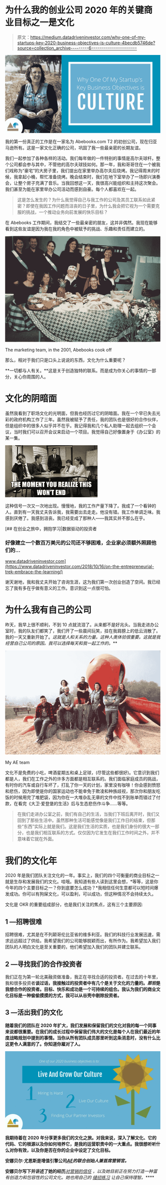 # 为什么我的创业公司 2020 年的关键商业目标之一是文化

> 原文：<https://medium.datadriveninvestor.com/why-one-of-my-startups-key-2020-business-objectives-is-culture-4becdb5746de?source=collection_archive---------6----------------------->

![](img/dd21a7891334b2c1f44c0469238b6217.png)

我的第一份真正的工作是在一家名为 Abebooks.com T2 的初创公司，现在归亚马逊所有。这是一家文化正确的公司，巩固了我一些最亲密的长期友谊。

我们一起参加了各种各样的活动。我们每年做的一件特别的事情是高尔夫球杆。整个公司都会参与其中，不管他的高尔夫球技如何。那一年，我和哥哥住在一个被我们戏称为“豪宅”的大房子里，我们提出在家里举办高尔夫后烧烤。我记得周末的时候，我拿起小桶，帮忙准备烧烤。晚会结束时，我们在地下室举办了一场即兴演奏会，让整个房子充满了音乐。当我回想这一天，我很高兴能组织和主持这次聚会。我们甚至为能在家里举办公司活动而感到自豪。每个人都喜欢在一起。

> 这是怎么发生的？为什么我觉得自己与我工作的公司及其员工联系如此紧密？即使在我因工作问题而沮丧的日子里，为什么我会把它视为一个需要克服的挑战，一个推动业务向前发展的快乐目标？

在 Abebooks 工作期间，我结交了一些最亲密的朋友，这并非偶然。我现在能够看到这些友谊是因为我在我的角色中被赋予的挑战、乐趣和责任而建立的。

![](img/d731a42d8bbccb054ed5b2ac470ff729.png)

The marketing team, in the 2001, Abebooks cook off

那么，相对于我们只是口头上说说的东西，文化为什么重要呢？

**一切都与人有关。**这是关于创造独特的联系。而是成为你关心的事情的一部分，关心你周围的人。

# 文化的阴暗面

虽然我看到了职场文化的光明面，但我也经历过它的阴暗面。我在一个早已失去光彩的政府机构工作了三年。虽然我被赋予了责任，我的团队也是很好的合作伙伴，但是组织中的很多人似乎并不在乎。我记得我和几个私人助理一起去组织一个会议，当时我们可以召开会议来启动一个项目。我觉得自己好像置身于《办公室》的某一集。

![](img/c1202d7867103c15495dbaf5b7ad4dca.png)

这种信号一次又一次地出现。慢慢地，我的工作产量下降了。我成了一个看钟的人。直到有一天我丈夫告诉我，我需要出去走走。他没有错。我工作单调乏味。我感到厌倦了。我感到沮丧。我已经变成了那种人——我其实并不那么在乎。

[](https://www.datadriveninvestor.com/2018/10/16/on-the-entrepreneurial-trek-embrace-the-learning/) [## 在创业之旅中，拥抱学习|数据驱动的投资者

### 好像建立一个数百万美元的公司还不够困难，企业家必须额外照顾他们的…

www.datadriveninvestor.com](https://www.datadriveninvestor.com/2018/10/16/on-the-entrepreneurial-trek-embrace-the-learning/) 

谢天谢地，我和我丈夫开始了咨询生涯，这为我们第一次创业创造了空间。我已经忘了我有多在乎做有意义的工作。意识到这一点很可怕。

# 为什么我有自己的公司

昨天，我早上很不顺利，不到 10 点就流泪了。从来都不是好兆头。当我走进办公室时，我的队友们都笑了，我们开了一些晨间玩笑，挂在我肩膀上的低云消散了。我的一天又重新开始了。**这就是人和关系的力量。这种人类体验很重要。这就是我经营自己公司的原因。我可以选择每天和我一起工作的*。***

![](img/ecf24ccad51514e6936ffc0183eecf9b.png)

My AE team

文化不是免费的小吃，啤酒星期五和桌上足球，(尽管这些都很好)。它意识到我们都是人，我们在工作之外的许多方面都是相互联系的。我们面临家庭成员的挑战，有时你的汽车或自行车坏了，打乱了你一天的计划，家里没有咖啡！你会感到愤怒和悲伤，因为即使是你的国家运动也不能幸免于欺凌和种族歧视，那次你和朋友吃饭的时候用完了堆肥袋，因为你在一大堆杂乱无章的文件中找不到账单而错过了付款，在看完《大卫·爱登堡的生活》后与生态悲伤作斗争……等等。

> 在我们走进办公室之前，我们有自己的生活，当我们下班后离开时，我们又回到了那些生活中。虽然那种生活可能感觉像是我们工作日的结束，但那些“东西”实际上就是我们。这是我们生活的实质，也是我们身份的很大一部分，也是我们相互联系的方式。仅仅因为它发生在我们工作时间之外，并不意味着它就在外面。

# 我们的文化年

2020 年是我们团队关注文化的一年。事实上，我们的四个可衡量的商业目标之一就是生存和发展我们的文化。哇哦。我知道有些人读到这里会想，*等等，这是你今年的四个主要目标之一？你到底要怎么成功？*我相信任何生意都可以短时间爆发成功。你可以有狗屎文化，可以盈利，可以成功，但这种情况不会持续太久。

文化是 OKR 的重要组成部分，也是我们关注的焦点，这有三个主要原因:

## 1 —招聘很难

招聘很难，尤其是在不列颠哥伦比亚省的维多利亚。我们的科技行业发展迅速，需求远远超过了供给。我希望我们的公司能够脱颖而出，有所作为。我希望加入我们团队的人明白文化是至关重要的，他们希望加入我们的团队并建立联系。

## 2 —寻找我们的合作投资者

我们正在为第一轮北美融资做准备，我正在寻找合适的投资者。在过去的十年里，我和很多投资者**谈过话，我接触过的投资者中有几个是关于文化的力量的。*那些*是我想合作的投资者。目标、快乐和成功是一个可持续的组合。我认为我们的商业文化目标是一种偷偷摸摸的方式，我可以从谷壳中剔除投资者。**

## **3 —活出我们的文化**

**随着我们的团队在 2020 年扩大，我们发展和保留我们的文化对我的每一个同事来说都很重要。在我们的成长过程中保留我们伟大的文化是每个人在我们最近的年度战略规划中提到的事情。当你从所有团队成员那里听到这条消息时，没有什么比这更令人满意的了。你知道你雇对了人。**

**![](img/d012245cece85e3862e42cfce7b6f79c.png)**

**我期待着在 2020 年分享更多我们的文化之旅。对我来说，深入了解文化、它的代码、它的根源以及你如何培养它，是我的运营职责中的一大重点。我很想听听什么对你有效，以及你是否在你的企业中设定了文化目标。**

**安娜贝尔·尤恩斯是增值引擎公司[***AE***](https://get.theappreciationengine.com/)***的联合创始人兼首席营销官。*****

**安娜贝尔写下并讲述了她的经历[](https://medium.com/swlh/scaling-our-startup-1d835da898a7)**[*对营销的信任*](https://medium.com/@ayouens/trust-is-the-next-big-data-opportunity-ae-c65799c6d0d6) *，以及她目前正在努力打造一种富有创造力和包容性的公司文化。她也用自己的* [*缝纫练习*](https://medium.com/@ayouens/one-stitch-at-a-time-my-unconventional-method-to-de-stress-and-get-focussed-153be505f11) *让自己保持理智。*****